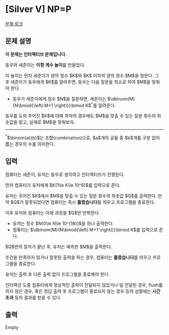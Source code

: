 # [Silver V] NP=P

[문제 링크](https://www.acmicpc.net/problem/34162) 

## 문제 설명

<p><strong>이 문제는 인터랙티브 문제입니다.</strong></p>

<p>동우와 세준이는 <strong>이항 계수 놀이</strong>를 만들었다.</p>

<p>이 놀이는 먼저 세준이가 양의 정수 $K$와 $K$ 이하의 양의 정수 $M$을 정한다. 그 후 세준이가 동우에게 $K$를 알려주면, 동우는 다음 질문을 최소로 하여 $M$을 맞춰야 한다.</p>

<ul>
	<li>동우가 세준이에게 정수 $N$을 질문하면, 세준이는 $\dbinom{M}{N\bmod{\left( M+1 \right)}}\bmod K$<sup>*</sup>를 알려준다.</li>
</ul>

<p>동우를 도와 주어진 $K$에 대해 최악의 경우에도 $M$을 맞출 수 있는 질문 횟수의 최솟값을 찾고, 실제로 $M$을 맞춰보자.</p>

<hr>
<p><sup>*</sup>$\binom{a}{b}$는 조합(combination)으로, $a$개의 공들 중 $b$개를 구분 없이 뽑는 경우의 수를 의미한다.</p>

## 입력 

 <p>컴퓨터는 세준이, 유저는 동우로 생각하고 인터랙티브가 진행된다.</p>

<p>먼저 컴퓨터가 유저에게 $K(1\le K\le 10^6)$를 입력으로 준다.</p>

<p>유저는 주어진 $K$에서 $M$을 맞출 수 있는 질문 횟수의 최솟값 $Q$를 출력한다. 만약 $Q$가 잘못되었다면 컴퓨터는 즉시 <strong class="result-wa">틀렸습니다</strong>를 띄우고 프로그램을 종료한다.</p>

<p>이후 유저와 컴퓨터는 아래 과정을 $Q$번 반복한다.</p>

<ul>
	<li>유저는 정수 $N(0\le N\le 10^{18})$을 하나 출력한다.</li>
	<li>컴퓨터는 $\dbinom{M}{N\bmod{\left( M+1 \right)}}\bmod K$를 입력으로 준다.</li>
</ul>

<p>$Q$번의 질의가 끝난 후, 유저는 예측한 $M$을 출력한다.</p>

<p>조건을 만족하지 않거나 잘못된 출력을 하는 경우, 컴퓨터는 <strong class="result-wa">틀렸습니다</strong>를 띄우고 프로그램을 종료한다.</p>

<p>유저는 출력 후 다른 출력 없이 프로그램을 종료해야 한다.</p>

<p>인터랙션 도중 컴퓨터에게 정상적인 출력이 전달되지 않았거나 덜 전달된 경우, flush를 하지 않은 경우, 혹은 정답 출력 후 프로그램이 종료되지 않는 경우 등의 상황에는 <strong class="result-tle">시간 초과</strong> 등의 결과를 받을 수 있다.</p>

## 출력 

 Empty


